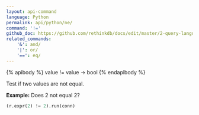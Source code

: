 ```yaml
---
layout: api-command 
language: Python
permalink: api/python/ne/
command: '!='
github_doc: https://github.com/rethinkdb/docs/edit/master/2-query-language/api/python/math-and-logic/ne.md
related_commands:
    '&': and/
    '|': or/
    '==': eq/
---
```


{% apibody %}
value != value → bool
{% endapibody %}

Test if two values are not equal.

__Example:__ Does 2 not equal 2?

```py
(r.expr(2) != 2).run(conn)
```


